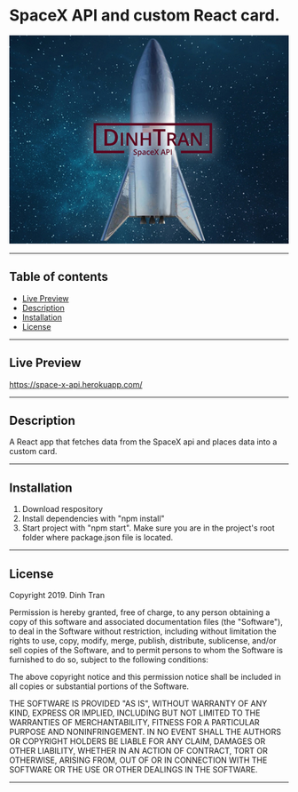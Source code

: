 # SpaceX API and custom React card.

![SpaceX project image](/src/Images/SpaceX.jpg) 

---



## Table of contents 
- [Live Preview](#live-preview) 
- [Description](#description)
- [Installation](#installation)
- [License](#installation)

---

## Live Preview
https://space-x-api.herokuapp.com/

---

## Description

A React app that fetches data from the SpaceX api and places data into a custom card.

---

## Installation

1. Download respository
2. Install dependencies with "npm install"
3. Start project with "npm start". Make sure you are in the project's root folder where package.json file is located.

---


## License
Copyright 2019. Dinh Tran

Permission is hereby granted, free of charge, to any person obtaining a copy of this software and associated documentation files (the "Software"), to deal in the Software without restriction, including without limitation the rights to use, copy, modify, merge, publish, distribute, sublicense, and/or sell copies of the Software, and to permit persons to whom the Software is furnished to do so, subject to the following conditions:

The above copyright notice and this permission notice shall be included in all copies or substantial portions of the Software.

THE SOFTWARE IS PROVIDED "AS IS", WITHOUT WARRANTY OF ANY KIND, EXPRESS OR IMPLIED, INCLUDING BUT NOT LIMITED TO THE WARRANTIES OF MERCHANTABILITY, FITNESS FOR A PARTICULAR PURPOSE AND NONINFRINGEMENT. IN NO EVENT SHALL THE AUTHORS OR COPYRIGHT HOLDERS BE LIABLE FOR ANY CLAIM, DAMAGES OR OTHER LIABILITY, WHETHER IN AN ACTION OF CONTRACT, TORT OR OTHERWISE, ARISING FROM, OUT OF OR IN CONNECTION WITH THE SOFTWARE OR THE USE OR OTHER DEALINGS IN THE SOFTWARE.

---

